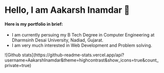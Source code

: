 <h1>Hello, I am Aakarsh Inamdar 👋</h1>

<h4>
Here is my portfolio in brief:
</h4>

<ul>
  <li> I am currently persuing my B Tech Degree in Computer Engineering at Dharmsinh Desai University, Nadiad, Gujarat.</li>
  <li> I am very much interested in Web Development and Problem solving. </li>
 </ul>
![Github stats](https://github-readme-stats.vercel.app/api?username=AakarshInamdar&theme=highcontrast&show_icons=true&count_private=true)

